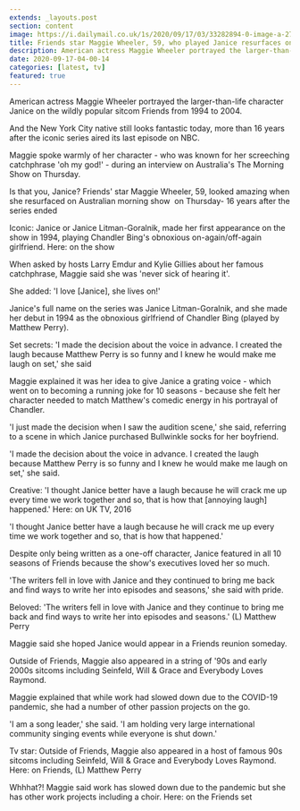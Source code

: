 ```yaml
---
extends: _layouts.post
section: content
image: https://i.dailymail.co.uk/1s/2020/09/17/03/33282894-0-image-a-27_1600310647225.jpg 
title: Friends star Maggie Wheeler, 59, who played Janice resurfaces on TV 
description: American actress Maggie Wheeler portrayed the larger-than-life character Janice on the wildly popular sitcom Friends from 1994 to 2004. 
date: 2020-09-17-04-00-14 
categories: [latest, tv] 
featured: true 
--- 
```

American actress Maggie Wheeler portrayed the larger-than-life character Janice on the wildly popular sitcom Friends from 1994 to 2004.

And the New York City native still looks fantastic today, more than 16 years after the iconic series aired its last episode on NBC.

Maggie spoke warmly of her character - who was known for her screeching catchphrase 'oh my god!' - during an interview on Australia's The Morning Show on Thursday.

Is that you, Janice? Friends' star Maggie Wheeler, 59, looked amazing when she resurfaced on Australian morning show  on Thursday- 16 years after the series ended

Iconic: Janice or Janice Litman-Goralnik, made her first appearance on the show in 1994, playing Chandler Bing's obnoxious on-again/off-again girlfriend. Here: on the show

When asked by hosts Larry Emdur and Kylie Gillies about her famous catchphrase, Maggie said she was 'never sick of hearing it'.

She added: 'I love [Janice], she lives on!'

Janice's full name on the series was Janice Litman-Goralnik, and she made her debut in 1994 as the obnoxious girlfriend of Chandler Bing (played by Matthew Perry).  

Set secrets: 'I made the decision about the voice in advance. I created the laugh because Matthew Perry is so funny and I knew he would make me laugh on set,' she said

Maggie explained it was her idea to give Janice a grating voice - which went on to becoming a running joke for 10 seasons - because she felt her character needed to match Matthew's comedic energy in his portrayal of Chandler.

'I just made the decision when I saw the audition scene,' she said, referring to a scene in which Janice purchased Bullwinkle socks for her boyfriend. 

'I made the decision about the voice in advance. I created the laugh because Matthew Perry is so funny and I knew he would make me laugh on set,' she said. 

Creative: 'I thought Janice better have a laugh because he will crack me up every time we work together and so, that is how that [annoying laugh] happened.' Here: on UK TV, 2016

'I thought Janice better have a laugh because he will crack me up every time we work together and so, that is how that happened.'  

Despite only being written as a one-off character, Janice featured in all 10 seasons of Friends because the show's executives loved her so much. 

'The writers fell in love with Janice and they continued to bring me back and find ways to write her into episodes and seasons,' she said with pride. 

Beloved: 'The writers fell in love with Janice and they continue to bring me back and find ways to write her into episodes and seasons.' (L) Matthew Perry 

Maggie said she hoped Janice would appear in a Friends reunion someday.

Outside of Friends, Maggie also appeared in a string of '90s and early 2000s sitcoms including Seinfeld, Will & Grace and Everybody Loves Raymond. 

Maggie explained that while work had slowed down due to the COVID-19 pandemic, she had a number of other passion projects on the go.

'I am a song leader,' she said. 'I am holding very large international community singing events while everyone is shut down.' 

Tv star: Outside of Friends, Maggie also appeared in a host of famous 90s sitcoms including Seinfeld, Will & Grace and Everybody Loves Raymond. Here: on Friends, (L) Matthew Perry

Whhhat?! Maggie said work has slowed down due to the pandemic but she has other work projects including a choir. Here: on the Friends set 

